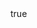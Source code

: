 ---
info:
  name: T-80B
  image: /img/vehicle/tank/ussr/26_t-80b.png
  class: "ОБТ: 45$ - 85$"
  country: СССР
  cost: 75
  year: 1978

body:
  hp: 10
  armor_front: 14
  armor_side: 8
  armor_rear: 3
  armor_top: 3
  size: Средний
  stealth: Плохо
  optics: Плохо
  speed: 70
  speed_road: 110
  fuel: 2040
  autonomy: 500

main_gun:
  name: 2A46M
  attr_kin: true
  attr_fg: true
  ammo: 24
  range_ground: 2275
  accuracy: 50
  stabilizer: 35
  ap_power: 16
  he_power: 4
  suppression: 144
  rate_of_fire: 9

atgm:
  name: Kobra
  attr_ptk: true
  attr_pa: true
  ammo: 4
  range_ground: 2625
  accuracy: 45
  stabilizer: 30
  ap_power: 20
  suppression: 150
  rate_of_fire: 10

mmg:
  name: NSVT
  ammo: 1000
  range_ground: 1050
  range_helicopters: 875
  accuracy: 15
  stabilizer: 5
  he_power: 0.75
  suppression: 90
  rate_of_fire: 652
---